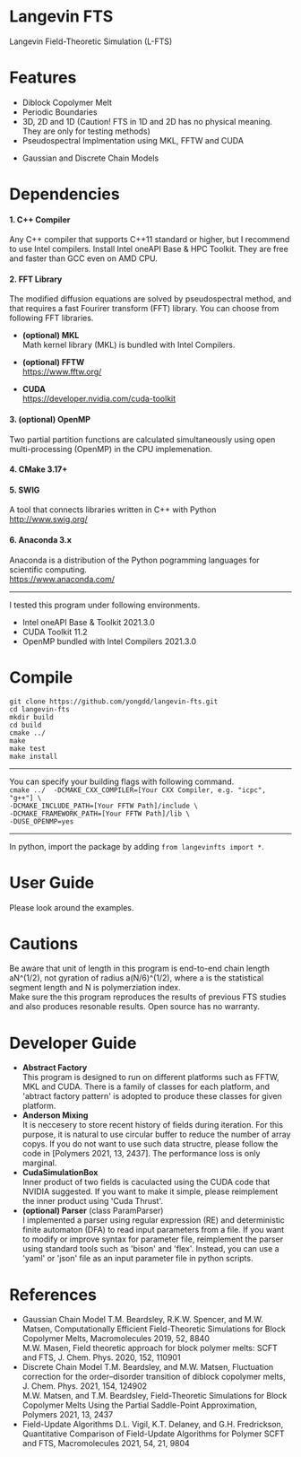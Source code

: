 # Langevin FTS
Langevin Field-Theoretic Simulation (L-FTS)

# Features
* Diblock Copolymer Melt
* Periodic Boundaries  
* 3D, 2D and 1D (Caution! FTS in 1D and 2D has no physical meaning. They are only for testing methods)
* Pseudospectral Implmentation using MKL, FFTW and CUDA
+ Gaussian and Discrete Chain Models

# Dependencies
#### 1. C++ Compiler
  Any C++ compiler that supports C++11 standard or higher, but I recommend to use Intel compilers. Install Intel oneAPI Base & HPC Toolkit. They are free and faster than GCC even on AMD CPU.

#### 2. FFT Library
  The modified diffusion equations are solved by pseudospectral method, and that requires a fast Fourirer transform (FFT) library. You can choose from following FFT libraries.

+ **(optional) MKL**   
  Math kernel library (MKL) is bundled with Intel Compilers.  

+ **(optional) FFTW**   
  https://www.fftw.org/
  
+ **CUDA**  
  https://developer.nvidia.com/cuda-toolkit  
  
#### 3. (optional) OpenMP
  Two partial partition functions are calculated simultaneously using open multi-processing (OpenMP) in the CPU implemenation.  

#### 4. CMake 3.17+

#### 5. SWIG
  A tool that connects libraries written in C++ with Python    
  http://www.swig.org/

#### 6. Anaconda 3.x
  Anaconda is a distribution of the Python pogramming languages for scientific computing.  
  https://www.anaconda.com/

* * *
I tested this program under following environments.  
+ Intel oneAPI Base & Toolkit 2021.3.0  
+ CUDA Toolkit 11.2  
+ OpenMP bundled with Intel Compilers 2021.3.0  

# Compile
  `git clone https://github.com/yongdd/langevin-fts.git`  
  `cd langevin-fts`  
  `mkdir build`  
  `cd build`  
  `cmake ../`  
  `make`   
  `make test`   
  `make install`
* * *
  You can specify your building flags with following command.   
  `cmake ../  -DCMAKE_CXX_COMPILER=[Your CXX Compiler, e.g. "icpc", "g++"] \`   
  `-DCMAKE_INCLUDE_PATH=[Your FFTW Path]/include \`  
  `-DCMAKE_FRAMEWORK_PATH=[Your FFTW Path]/lib \`  
  `-DUSE_OPENMP=yes`
* * *
  In python, import the package by adding  `from langevinfts import *`.
# User Guide
  Please look around the examples. 
# Cautions  
  Be aware that unit of length in this program is end-to-end chain length aN^(1/2), not gyration of radius a(N/6)^(1/2), where a is the statistical segment length and N is polymerziation index.  
  Make sure the this program reproduces the results of previous FTS studies and also produces resonable results. Open source has no warranty.  
# Developer Guide
+ **Abstract Factory**  
    This program is designed to run on different platforms such as FFTW, MKL and CUDA. There is a family of classes for each platform, and 'abtract factory pattern' is adopted to produce these classes for given platform.
+ **Anderson Mixing**  
    It is neccesery to store recent history of fields during iteration. For this purpose, it is natural to use circular buffer to reduce the number of array copys. If you do not want to use such data structre, please follow the code in [Polymers 2021, 13, 2437]. The performance loss is only marginal.
+ **CudaSimulationBox**  
    Inner product of two fields is caculacted using the CUDA code that NVIDIA suggested. If you want to make it simple, please reimplement the inner product using 'Cuda Thrust'.
+ **(optional) Parser** (class ParamParser)   
    I implemented a parser using regular expression (RE) and deterministic finite automaton (DFA) to read input parameters from a file. If you want to modify or improve syntax for parameter file, reimplement the parser using standard tools such as 'bison' and 'flex'. Instead, you can use a 'yaml' or 'json' file as an input parameter file in python scripts.
  
# References
+ Gaussian Chain Model
    T.M. Beardsley, R.K.W. Spencer, and M.W. Matsen, Computationally Efficient Field-Theoretic Simulations for Block Copolymer Melts, Macromolecules 2019, 52, 8840   
    M.W. Masen, Field theoretic approach for block polymer melts: SCFT and FTS, J. Chem. Phys. 2020, 152, 110901   
+ Discrete Chain Model
    T.M. Beardsley, and M.W. Matsen, Fluctuation correction for the order–disorder transition of diblock copolymer melts, J. Chem. Phys. 2021, 154, 124902   
    M.W. Matsen, and T.M. Beardsley, Field-Theoretic Simulations for Block Copolymer Melts Using the Partial Saddle-Point Approximation, Polymers 2021, 13, 2437   
+ Field-Update Algorithms
    D.L. Vigil, K.T. Delaney, and G.H. Fredrickson, Quantitative Comparison of Field-Update Algorithms for Polymer SCFT and FTS, Macromolecules 2021, 54, 21, 9804
